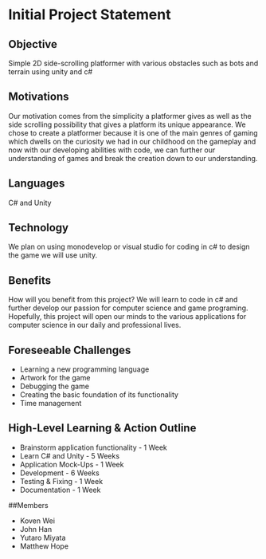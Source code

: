 # Initial Project Statement

## Objective
Simple 2D side-scrolling platformer with various obstacles such as bots and terrain using unity and c#

## Motivations
Our motivation comes from the simplicity a platformer gives as well as the side scrolling possibility that gives a platform its unique appearance. We chose to create a platformer because it is one of the main genres of gaming which dwells on the curiosity we had in our childhood on the gameplay and now with our developing abilities with code, we can further our understanding of games and break the creation down to our understanding.  

## Languages
C# and Unity 

## Technology
We plan on using monodevelop or visual studio for coding in c#
to design the game we will use unity.

## Benefits
How will you benefit from this project?
We will learn to code in c# and further develop our passion for computer science and game programing. Hopefully, this project will open our minds to the various applications for computer science in our daily and professional lives. 

## Foreseeable Challenges
- Learning a new programming language 
- Artwork for the game
- Debugging the game
- Creating the basic foundation of its functionality
- Time management 

## High-Level Learning & Action Outline
 * Brainstorm application functionality - 1 Week
 * Learn C# and Unity - 5 Weeks
 * Application Mock-Ups - 1 Week
 * Development - 6 Weeks
 * Testing & Fixing - 1 Week
 * Documentation - 1 Week

##Members
- Koven Wei
- John Han
- Yutaro Miyata
- Matthew Hope
